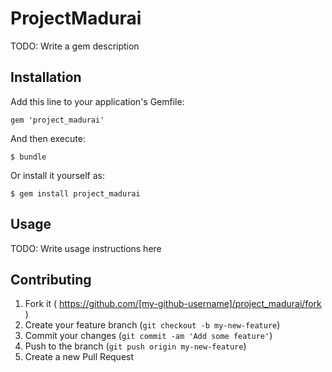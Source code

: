 # ProjectMadurai

TODO: Write a gem description

## Installation

Add this line to your application's Gemfile:

    gem 'project_madurai'

And then execute:

    $ bundle

Or install it yourself as:

    $ gem install project_madurai

## Usage

TODO: Write usage instructions here

## Contributing

1. Fork it ( https://github.com/[my-github-username]/project_madurai/fork )
2. Create your feature branch (`git checkout -b my-new-feature`)
3. Commit your changes (`git commit -am 'Add some feature'`)
4. Push to the branch (`git push origin my-new-feature`)
5. Create a new Pull Request
